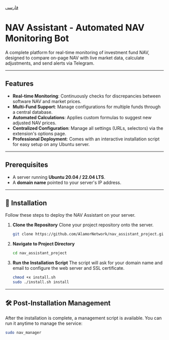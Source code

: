 [فارسی](README.fa.md)

# NAV Assistant - Automated NAV Monitoring Bot

A complete platform for real-time monitoring of investment fund NAV, designed to compare on-page NAV with live market data, calculate adjustments, and send alerts via Telegram.

---

## Features
- **Real-time Monitoring**: Continuously checks for discrepancies between software NAV and market prices.
- **Multi-Fund Support**: Manage configurations for multiple funds through a central database.
- **Automated Calculations**: Applies custom formulas to suggest new adjusted NAV prices.
- **Centralized Configuration**: Manage all settings (URLs, selectors) via the extension's options page.
- **Professional Deployment**: Comes with an interactive installation script for easy setup on any Ubuntu server.

---

## Prerequisites
- A server running **Ubuntu 20.04 / 22.04 LTS**.
- A **domain name** pointed to your server's IP address.

---

## 🚀 Installation

Follow these steps to deploy the NAV Assistant on your server.

1.  **Clone the Repository**
    Clone your project repository onto the server.
    ```bash
    git clone https://github.com/AlamorNetwork/nav_assistant_project.git
    ```

2.  **Navigate to Project Directory**
    ```bash
    cd nav_assistant_project
    ```

3.  **Run the Installation Script**
    The script will ask for your domain name and email to configure the web server and SSL certificate.
    ```bash
    chmod +x install.sh
    sudo ./install.sh install
    ```

---

## 🛠️ Post-Installation Management
After the installation is complete, a management script is available. You can run it anytime to manage the service:
```bash
sudo nav_manager